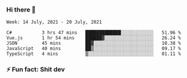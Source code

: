 ### Hi there 👋
<!--START_SECTION:waka-->
```text
Week: 14 July, 2021 - 20 July, 2021

C#           3 hrs 47 mins   █████████████░░░░░░░░░░░░   51.96 % 
Vue.js       1 hr 54 mins    ██████▓░░░░░░░░░░░░░░░░░░   26.24 % 
JSON         45 mins         ██▓░░░░░░░░░░░░░░░░░░░░░░   10.38 % 
JavaScript   40 mins         ██▒░░░░░░░░░░░░░░░░░░░░░░   09.17 % 
TypeScript   4 mins          ▒░░░░░░░░░░░░░░░░░░░░░░░░   01.11 % 
```
<!--END_SECTION:waka-->
<!--
**TG4LAaron/TG4LAaron** is a ✨ _special_ ✨ repository because its `README.md` (this file) appears on your GitHub profile.

Here are some ideas to get you started:

- 🔭 I’m currently working on ...
- 🌱 I’m currently learning ...
- 👯 I’m looking to collaborate on ...
- 🤔 I’m looking for help with ...
- 💬 Ask me about ...
- 📫 How to reach me: ...
- 😄 Pronouns: ...
- ⚡ Fun fact: ...
-->
### ⚡ Fun fact: Shit dev
